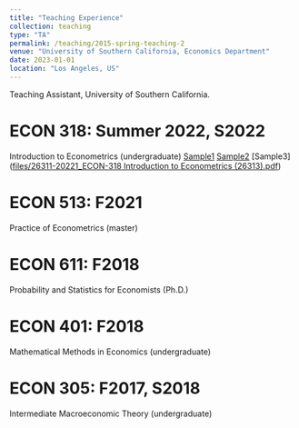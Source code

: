 ```yaml
---
title: "Teaching Experience"
collection: teaching
type: "TA"
permalink: /teaching/2015-spring-teaching-2
venue: "University of Southern California, Economics Department"
date: 2023-01-01
location: "Los Angeles, US"
---
```


Teaching Assistant, University of Southern California.

ECON 318: Summer 2022, S2022
======
Introduction  to  Econometrics  (undergraduate)
[Sample1](https://www.dropbox.com/scl/fi/k7de6az7ictnonbl4qz2s/26311-20221_ECON-318-Introduction-to-Econometrics-26311.pdf?rlkey=zeqp75upax75tdr0flw0qxk6z&dl=0)
[Sample2](https://www.dropbox.com/scl/fi/iuvxwe0qvkuqukysokknc/26312-20221_ECON-318-Introduction-to-Econometrics-26312.pdf?rlkey=zfogcy9no7hsy3n10xilk39rr&dl=0)
[Sample3]([files/26311-20221_ECON-318 Introduction to Econometrics (26313).pdf](https://www.dropbox.com/scl/fi/g3umjxaxg8xfypcn0ivh3/26313-20222_ECON-318-Introduction-to-Econometrics-26313.pdf?rlkey=hw1vp4zkbtt2892zn3sy1skwc&dl=0))

ECON 513: F2021
======
Practice  of  Econometrics  (master)

ECON 611: F2018
======
Probability  and  Statistics  for  Economists  (Ph.D.)

ECON 401: F2018
======
Mathematical  Methods  in  Economics  (undergraduate)

ECON 305: F2017,  S2018
======
Intermediate  Macroeconomic  Theory  (undergraduate)

